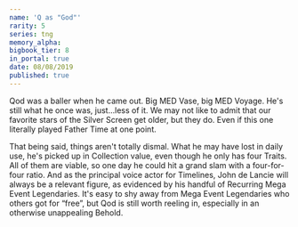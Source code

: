 ```yaml
---
name: 'Q as "God"'
rarity: 5
series: tng
memory_alpha:
bigbook_tier: 8
in_portal: true
date: 08/08/2019
published: true
---
```


Qod was a baller when he came out. Big MED Vase, big MED Voyage. He's still what he once was, just...less of it. We may not like to admit that our favorite stars of the Silver Screen get older, but they do. Even if this one literally played Father Time at one point. 

That being said, things aren't totally dismal. What he may have lost in daily use, he's picked up in Collection value, even though he only has four Traits. All of them are viable, so one day he could hit a grand slam with a four-for-four ratio. And as the principal voice actor for Timelines, John de Lancie will always be a relevant figure, as evidenced by his handful of Recurring Mega Event Legendaries. It's easy to shy away from Mega Event Legendaries who others got for “free”, but Qod is still worth reeling in, especially in an otherwise unappealing Behold.
